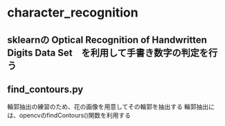# character_recognition
 
## sklearnの Optical Recognition of Handwritten Digits Data Set　を利用して手書き数字の判定を行う

## find_contours.py
輪郭抽出の練習のため、花の画像を用意してその輪郭を抽出する
輪郭抽出には、opencvのfindContours()関数を利用する 